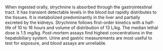 When ingested orally, strychnine is absorbed through the gastrointestinal tract. It has transient detectable levels in the blood but rapidly distributes to the tissues. It is metabolized predominantly in the liver and partially excreted by the kidneys. Strychnine follows first-order kinetics with a half-life of 10 to 16 hours and volume of distribution of 13 L/kg. The median lethal dose is 1.5 mg/kg. Post-mortem assays find highest concentrations in the hepatobiliary system. Urine and gastric measurements are most useful to test for exposure, and blood assays are unreliable.